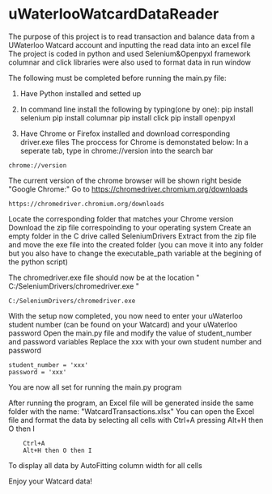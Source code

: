 # uWaterlooWatcardDataReader
The purpose of this project is to read transaction and balance data from a UWaterloo Watcard account and inputting the read data into an excel file
The project is coded in python and used Selenium&Openpyxl framework
columnar and click libraries were also used to format data in run window


The following must be completed before running the main.py file:
  1. Have Python installed and setted up

  2. In command line install the following by typing(one by one):
     pip install selenium
     pip install columnar
     pip install click
     pip install openpyxl
     
  3. Have Chrome or Firefox installed and download corresponding driver.exe files
    The proccess for Chrome is demonstated below:
    In a seperate tab, type in chrome://version into the search bar
    
    chrome://version
    
   The current version of the chrome browser will be shown right beside "Google Chrome:"
   Go to https://chromedriver.chromium.org/downloads
   
    https://chromedriver.chromium.org/downloads
       
   Locate the corresponding folder that matches your Chrome version
       Download the zip file correspoinding to your operating system
       Create an empty folder in the C drive called SeleniumDrivers
       Extract from the zip file and move the exe file into the created folder (you can move it into any folder but you also have to change the executable_path variable at           the begining of the python script)
      
   The chromedriver.exe file should now be at the location " C:/SeleniumDrivers/chromedriver.exe "
   
    C:/SeleniumDrivers/chromedriver.exe
    
With the setup now completed, you now need to enter your uWaterloo student number (can be found on your Watcard) and your uWaterloo password
Open the main.py file and modify the value of student_number and password variables 
Replace the xxx with your own student number and password

    student_number = 'xxx'
    password = 'xxx'

   You are now all set for running the main.py program
   
   
After running the program, an Excel file will be generated inside the same folder with the name: "WatcardTransactions.xlsx"
   You can open the Excel file and format the data by 
      selecting all cells with Ctrl+A
      pressing Alt+H then O then I
       
        Ctrl+A
        Alt+H then O then I
      
   To display all data by AutoFitting column width for all cells
   
   Enjoy your Watcard data!
       
       
       
       
       
       
       
       
       
      
     
     
     
 
    

